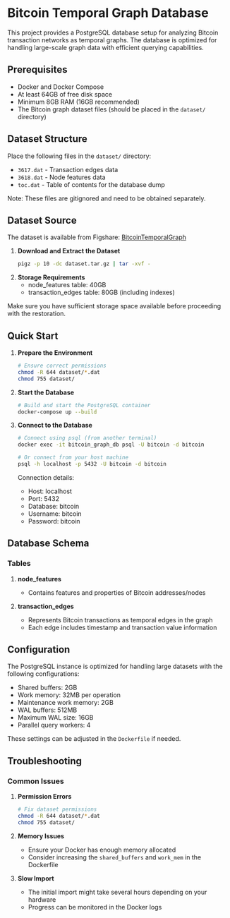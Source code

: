 # Bitcoin Temporal Graph Database

This project provides a PostgreSQL database setup for analyzing Bitcoin transaction networks as temporal graphs. The database is optimized for handling large-scale graph data with efficient querying capabilities.

## Prerequisites

- Docker and Docker Compose
- At least 64GB of free disk space
- Minimum 8GB RAM (16GB recommended)
- The Bitcoin graph dataset files (should be placed in the `dataset/` directory)

## Dataset Structure

Place the following files in the `dataset/` directory:
- `3617.dat` - Transaction edges data
- `3618.dat` - Node features data
- `toc.dat` - Table of contents for the database dump

Note: These files are gitignored and need to be obtained separately.

## Dataset Source

The dataset is available from Figshare: [BitcoinTemporalGraph](https://figshare.com/articles/dataset/BitcoinTemporalGraph/26305093)


1. **Download and Extract the Dataset**
   ```bash
   pigz -p 10 -dc dataset.tar.gz | tar -xvf -
   ```
2. **Storage Requirements**
   - node_features table: 40GB
   - transaction_edges table: 80GB (including indexes)
   
Make sure you have sufficient storage space available before proceeding with the restoration.

## Quick Start

1. **Prepare the Environment**
   ```bash
   # Ensure correct permissions
   chmod -R 644 dataset/*.dat
   chmod 755 dataset/
   ```

2. **Start the Database**
   ```bash
   # Build and start the PostgreSQL container
   docker-compose up --build
   ```


3. **Connect to the Database**
   ```bash
   # Connect using psql (from another terminal)
   docker exec -it bitcoin_graph_db psql -U bitcoin -d bitcoin
   
   # Or connect from your host machine
   psql -h localhost -p 5432 -U bitcoin -d bitcoin
   ```

   Connection details:
   - Host: localhost
   - Port: 5432
   - Database: bitcoin
   - Username: bitcoin
   - Password: bitcoin

## Database Schema

### Tables

1. **node_features**
   - Contains features and properties of Bitcoin addresses/nodes

2. **transaction_edges**
   - Represents Bitcoin transactions as temporal edges in the graph
   - Each edge includes timestamp and transaction value information

## Configuration

The PostgreSQL instance is optimized for handling large datasets with the following configurations:
- Shared buffers: 2GB
- Work memory: 32MB per operation
- Maintenance work memory: 2GB
- WAL buffers: 512MB
- Maximum WAL size: 16GB
- Parallel query workers: 4

These settings can be adjusted in the `Dockerfile` if needed.

## Troubleshooting

### Common Issues

1. **Permission Errors**
   ```bash
   # Fix dataset permissions
   chmod -R 644 dataset/*.dat
   chmod 755 dataset/
   ```

2. **Memory Issues**
   - Ensure your Docker has enough memory allocated
   - Consider increasing the `shared_buffers` and `work_mem` in the Dockerfile

3. **Slow Import**
   - The initial import might take several hours depending on your hardware
   - Progress can be monitored in the Docker logs
